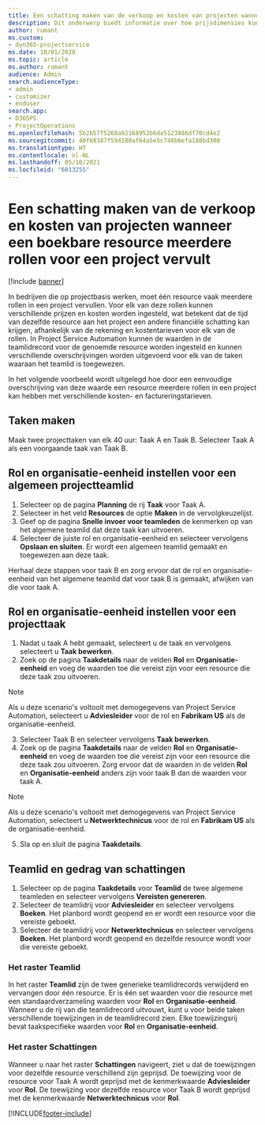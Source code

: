 ```yaml
---
title: Een schatting maken van de verkoop en kosten van projecten wanneer een boekbare resource meerdere rollen voor een project vervult
description: Dit onderwerp biedt informatie over hoe prijsdimensies kunnen worden gebruikt om prijzen en kosten te ondersteunen voor een resource die meerdere rollen in een project vervult.
author: rumant
ms.custom:
- dyn365-projectservice
ms.date: 10/01/2020
ms.topic: article
ms.author: rumant
audience: Admin
search.audienceType:
- admin
- customizer
- enduser
search.app:
- D365PS
- ProjectOperations
ms.openlocfilehash: 5b2b57f5268a92168952b6da5123886df70cd4e2
ms.sourcegitcommit: 40f68387f594180af64a5e5c748b6efa188bd300
ms.translationtype: HT
ms.contentlocale: nl-NL
ms.lasthandoff: 05/10/2021
ms.locfileid: "6013255"
---
```

# <a name="estimate-project-sales-and-costs-when-a-bookable-resource-fills-multiple-roles-for-a-project"></a>Een schatting maken van de verkoop en kosten van projecten wanneer een boekbare resource meerdere rollen voor een project vervult 

[!include [banner](../includes/psa-now-project-operations.md)]

In bedrijven die op projectbasis werken, moet één resource vaak meerdere rollen in een project vervullen. Voor elk van deze rollen kunnen verschillende prijzen en kosten worden ingesteld, wat betekent dat de tijd van dezelfde resource aan het project een andere financiële schatting kan krijgen, afhankelijk van de rekening en kostentarieven voor elk van de rollen. In Project Service Automation kunnen de waarden in de teamlidrecord voor de genoemde resource worden ingesteld en kunnen verschillende overschrijvingen worden uitgevoerd voor elk van de taken waaraan het teamlid is toegewezen.

In het volgende voorbeeld wordt uitgelegd hoe door een eenvoudige overschrijving van deze waarde een resource meerdere rollen in een project kan hebben met verschillende kosten- en factureringstarieven.

## <a name="create-tasks"></a>Taken maken
Maak twee projecttaken van elk 40 uur: Taak A en Taak B. Selecteer Taak A als een voorgaande taak van Taak B.

## <a name="set-up-role-and-organization-unit-for-a-generic-project-team-member"></a>Rol en organisatie-eenheid instellen voor een algemeen projectteamlid

1. Selecteer op de pagina **Planning** de rij **Taak** voor Taak A. 
2. Selecteer in het veld **Resources** de optie **Maken** in de vervolgkeuzelijst.
3. Geef op de pagina **Snelle invoer voor teamleden** de kenmerken op van het algemene teamlid dat deze taak kan uitvoeren.
4. Selecteer de juiste rol en organisatie-eenheid en selecteer vervolgens **Opslaan en sluiten**. Er wordt een algemeen teamlid gemaakt en toegewezen aan deze taak. 

Herhaal deze stappen voor taak B en zorg ervoor dat de rol en organisatie-eenheid van het algemene teamlid dat voor taak B is gemaakt, afwijken van die voor taak A. 

## <a name="set-up-role-and-organization-unit-for-a-project-task"></a>Rol en organisatie-eenheid instellen voor een projecttaak

1. Nadat u taak A hebt gemaakt, selecteert u de taak en vervolgens selecteert u **Taak bewerken**.
2. Zoek op de pagina **Taakdetails** naar de velden **Rol** en **Organisatie-eenheid** en voeg de waarden toe die vereist zijn voor een resource die deze taak zou uitvoeren. 

  > [!NOTE]
  > Als u deze scenario's voltooit met demogegevens van Project Service Automation, selecteert u **Adviesleider** voor de rol en **Fabrikam US** als de organisatie-eenheid.

3. Selecteer Taak B en selecteer vervolgens **Taak bewerken**.
4. Zoek op de pagina **Taakdetails** naar de velden **Rol** en **Organisatie-eenheid** en voeg de waarden toe die vereist zijn voor een resource die deze taak zou uitvoeren. Zorg ervoor dat de waarden in de velden **Rol** en **Organisatie-eenheid** anders zijn voor taak B dan de waarden voor taak A. 

  > [!NOTE]
  > Als u deze scenario's voltooit met demogegevens van Project Service Automation, selecteert u **Netwerktechnicus** voor de rol en **Fabrikam US** als de organisatie-eenheid.

5. Sla op en sluit de pagina **Taakdetails**. 

## <a name="team-member-and-estimates-behavior"></a>Teamlid en gedrag van schattingen 

1. Selecteer op de pagina **Taakdetails** voor **Teamlid** de twee algemene teamleden en selecteer vervolgens **Vereisten genereren**. 
2. Selecteer de teamlidrij voor **Adviesleider** en selecteer vervolgens **Boeken**. Het planbord wordt geopend en er wordt een resource voor die vereiste geboekt.
3. Selecteer de teamlidrij voor **Netwerktechnicus** en selecteer vervolgens **Boeken**. Het planbord wordt geopend en dezelfde resource wordt voor die vereiste geboekt.

### <a name="team-member-grid"></a>Het raster Teamlid 
In het raster **Teamlid** zijn de twee generieke teamlidrecords verwijderd en vervangen door één resource. Er is één set waarden voor die resource met een standaardverzameling waarden voor **Rol** en **Organisatie-eenheid**.
Wanneer u de rij van die teamlidrecord uitvouwt, kunt u voor beide taken verschillende toewijzingen in de teamlidrecord zien. Elke toewijzingsrij bevat taakspecifieke waarden voor **Rol** en **Organisatie-eenheid**. 

### <a name="estimates-grid"></a>Het raster Schattingen 
Wanneer u naar het raster **Schattingen** navigeert, ziet u dat de toewijzingen voor dezelfde resource verschillend zijn geprijsd.
De toewijzing voor de resource voor Taak A wordt geprijsd met de kenmerkwaarde **Adviesleider** voor **Rol**. De toewijzing voor dezelfde resource voor Taak B wordt geprijsd met de kenmerkwaarde **Netwerktechnicus** voor **Rol**.



[!INCLUDE[footer-include](../includes/footer-banner.md)]